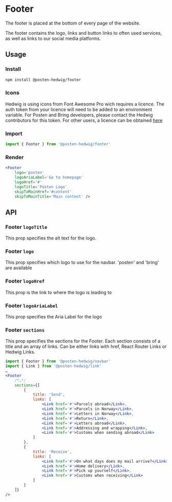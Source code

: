 # Footer

The footer is placed at the bottom of every page of the website.

The footer contains the logo, links and button links to often used services, as well as links to our social media platforms.

## Usage

### Install

```sh
npm install @posten-hedwig/footer
```

### Icons

Hedwig is using icons from Font Awesome Pro wich requires a licence. The auth token from your licence will need to be added to an environment variable. For Posten and Bring developers, please contact the Hedwig contributors for this token. For other users, a licence can be obtained [here](https://fontawesome.com/plans)

### Import

```js
import { Footer } from '@posten-hedwig/footer'
```

### Render

```jsx
<Footer
    logo='posten'
    logoAriaLabel='Go to homepage'
    logoHref='#'
    logoTitle='Posten Logo'
    skipToMainHref='#content'
    skipToMainTitle='Main content' />
```

## API

### Footer `logoTitle`

This prop specifies the alt text for the logo.

### Footer `logo`

This prop specifies which logo to use for the navbar. 'posten' and 'bring' are available

### Footer `logoHref`

This prop is the link to where the logo is leading to

### Footer `logoAriaLabel`

This prop specifies the Aria Label for the logo

### Footer `sections`

This prop specifies the sections for the Footer. Each section consists of a title and an array of links. Can be either links with href, React Router Links or Hedwig Links.

```jsx
import { Footer } from '@posten-hedwig/navbar'
import { Link } from '@posten-hedwig/link'
…
<Footer
    /*…*/
    sections={[
        {
            title: 'Send',
            links: [
                <Link href='#'>Parcels abroad</Link>,
                <Link href='#'>Parcels in Norway</Link>,
                <Link href='#'>Letters in Norway</Link>,
                <Link href='#'>Return</Link>,
                <Link href='#'>Letters abroad</Link>,
                <Link href='#'>Addressing and wrapping</Link>,
                <Link href='#'>Customs when sending abroad</Link>
            ]
        },
        {
            title: 'Receive',
            links: [
                <Link href='#'>On what days does my mail arrive?</Link>,
                <Link href='#'>Home delivery</Link>,
                <Link href='#'>Pick up yourself</Link>,
                <Link href='#'>Customs when receiving</Link>
            ]
        }
    ]}
/>
```
